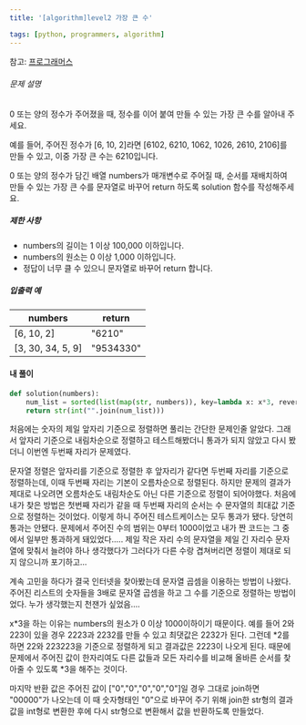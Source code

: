 ```yaml
---
title: '[algorithm]level2 가장 큰 수'

tags: [python, programmers, algorithm]
---
```


참고: [프로그래머스](https://programmers.co.kr/learn/courses/30/lessons/42746?language=python3)

###### 문제 설명

0 또는 양의 정수가 주어졌을 때, 정수를 이어 붙여 만들 수 있는 가장 큰 수를 알아내 주세요.

예를 들어, 주어진 정수가 [6, 10, 2]라면 [6102, 6210, 1062, 1026, 2610, 2106]를 만들 수 있고, 이중 가장 큰 수는 6210입니다.

0 또는 양의 정수가 담긴 배열 numbers가 매개변수로 주어질 때, 순서를 재배치하여 만들 수 있는 가장 큰 수를 문자열로 바꾸어 return 하도록 solution 함수를 작성해주세요.

##### 제한 사항

- numbers의 길이는 1 이상 100,000 이하입니다.
- numbers의 원소는 0 이상 1,000 이하입니다.
- 정답이 너무 클 수 있으니 문자열로 바꾸어 return 합니다.

##### 입출력 예

| numbers           | return    |
| ----------------- | --------- |
| [6, 10, 2]        | "6210"    |
| [3, 30, 34, 5, 9] | "9534330" |

#### 내 풀이

```python
def solution(numbers):
    num_list = sorted(list(map(str, numbers)), key=lambda x: x*3, reverse=True)
    return str(int("".join(num_list)))
```

처음에는 숫자의 제일 앞자리 기준으로 정렬하면 풀리는 간단한 문제인줄 알았다. 그래서 앞자리 기준으로 내림차순으로 정렬하고 테스트해봤더니 통과가 되지 않았고 다시 봤더니 이번엔 두번째 자리가 문제였다.

문자열 정렬은 앞자리를 기준으로 정렬한 후 앞자리가 같다면 두번째 자리를 기준으로 정렬하는데, 이때 두번째 자리는 기본이 오름차순으로 정렬된다. 하지만 문제의 결과가 제대로 나오려면 오름차순도 내림차순도 아닌 다른 기준으로 정렬이 되어야했다. 처음에 내가 찾은 방법은 첫번째 자리가 같을 때 두번째 자리의 순서는 수 문자열의 최대값 기준으로 정렬하는 것이었다. 이렇게 하니 주어진 테스트케이스는 모두 통과가 됐다. 당연히 통과는 안됐다. 문제에서 주어진 수의 범위는 0부터 1000이었고 내가 짠 코드는 그 중에서 일부만 통과하게 돼있었다..... 제일 작은 자리 수의 문자열을 제일 긴 자리수 문자열에 맞춰서 늘려야 하나 생각했다가 그러다가 다른 수랑 겹쳐버리면 정렬이 제대로 되지 않으니까 포기하고...

계속 고민을 하다가 결국 인터넷을 찾아봤는데 문자열 곱셈을 이용하는 방법이 나왔다. 주어진 리스트의 숫자들을 3배로 문자열 곱셈을 하고 그 수를 기준으로 정렬하는 방법이었다. 누가 생각했는지 천잰가 싶었음....

x*3을 하는 이유는 numbers의 원소가 0 이상 1000이하이기 때문이다. 예를 들어 2와 223이 있을 경우 2223과 2232를 만들 수 있고 최댓값은 2232가 된다. 그런데 *2를 하면 22와 223223을 기준으로 정렬하게 되고 결과값은 2223이 나오게 된다. 때문에 문제에서 주어진 값이 한자리여도 다른 값들과 모든 자리수를 비교해 올바른 순서를 찾아줄 수 있도록 \*3을 해주는 것이다.

마지막 반환 값은 주어진 값이 ["0","0","0","0","0"]일 경우 그대로 join하면 "00000"가 나오는데 이 때 숫자형태인 "0"으로 바꾸어 주기 위해 join한 str형의 결과값을 int형로 변환한 후에 다시 str형으로 변환해서 값을 반환하도록 만들었다.
